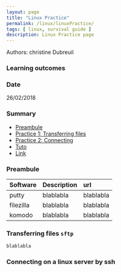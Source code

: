 ```yaml
---
layout: page
title: "Linux Practice"
permalink: /linux/linuxPractice/
tags: [ linux, survival guide ]
description: Linux Practice page
---
```


Authors: christine Dubreuil

### Learning outcomes

### Date
26/02/2018

### Summary

<!-- TOC depthFrom:2 depthTo:2 withLinks:1 updateOnSave:1 orderedList:0 -->
- [Preambule](#preambule)
- [Practice 1: Transferring files](#practice-1)
- [Practice 2: Connecting](#practice-2)
- [Tuto](#tuto)
- [Link](#link)

<a name="preambule"></a>
### Preambule

| Software  | Description | url | 
| :------------- | :------------- | :------------- | 
| putty | blablabla   | blablabla | 
| filezilla |  blablabla  | blablabla | 
| komodo|  blablabla  | blablabla | 

<a name="practice-1"></a>
### Transferring files `sftp`

```ruby
blablabla
```

<a name="practice-2"></a>
### Connecting on a linux server by ssh


